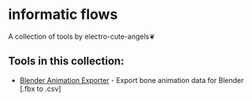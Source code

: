 # informatic flows
A collection of tools by electro-cute-angels❦

## Tools in this collection:
- [Blender Animation Exporter](./blender-bone-animation-exporter) - Export bone animation data for Blender [.fbx to .csv]
